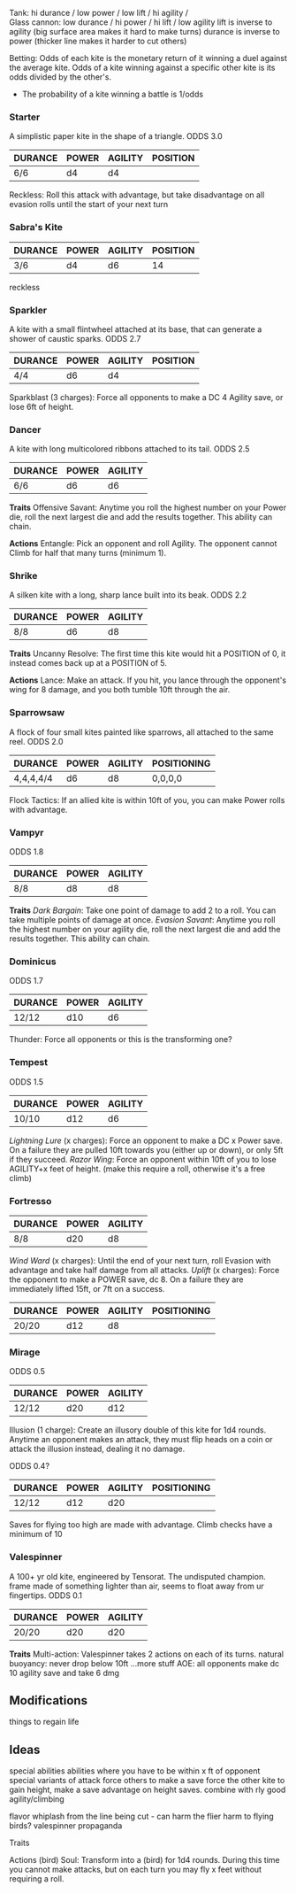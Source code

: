 
Tank: hi durance / low power /  low lift / hi agility /  
Glass cannon: low durance / hi power / hi lift / low agility
lift is inverse to agility (big surface area makes it hard to make turns)
durance is inverse to power (thicker line makes it harder to cut others)

Betting: Odds of each kite is the monetary return of it winning a duel against the average kite. Odds of a kite winning against a specific other kite is its odds divided by the other's.
- The probability of a kite winning a battle is 1/odds
### Starter
A simplistic paper kite in the shape of a triangle. ODDS 3.0

| DURANCE | POWER | AGILITY | POSITION |
| ------- | ----- | ------- | -------- |
| 6/6     | d4    | d4      |          |
Reckless: Roll this attack with advantage, but take disadvantage on all evasion rolls until the start of your next turn
### Sabra's Kite
| DURANCE | POWER | AGILITY | POSITION |
| ------- | ----- | ------- | -------- |
| 3/6     | d4    | d6      | 14       |
reckless
### Sparkler
A kite with a small flintwheel attached at its base, that can generate a shower of caustic sparks. ODDS 2.7

| DURANCE | POWER | AGILITY | POSITION |
| ------- | ----- | ------- | -------- |
| 4/4     | d6    | d4      |          |
Sparkblast (3 charges): Force all opponents to make a DC 4 Agility save, or lose 6ft of height. 

### Dancer
A kite with long multicolored ribbons attached to its tail. ODDS 2.5

| DURANCE | POWER | AGILITY |
| ------- | ----- | ------- |
| 6/6     | d6    | d6      |
**Traits**
Offensive Savant: Anytime you roll the highest number on your Power die, roll the next largest die and add the results together. This ability can chain. 

**Actions**
Entangle: Pick an opponent and roll Agility. The opponent cannot Climb for half that many turns (minimum 1).

### Shrike
A silken kite with a long, sharp lance built into its beak. ODDS 2.2

| DURANCE | POWER | AGILITY |
| ------- | ----- | ------- |
| 8/8     | d6    | d8      |
**Traits**
Uncanny Resolve: The first time this kite would hit a POSITION of 0, it instead comes back up at a POSITION of 5.

**Actions**
Lance: Make an attack. If you hit, you lance through the opponent's wing for 8 damage, and you both tumble 10ft through the air. 

### Sparrowsaw
A flock of four small kites painted like sparrows, all attached to the same reel. ODDS 2.0

| DURANCE   | POWER | AGILITY | POSITIONING |
| --------- | ----- | ------- | ----------- |
| 4,4,4,4/4 | d6    | d8      | 0,0,0,0     |
Flock Tactics: If an allied kite is within 10ft of you, you can make Power rolls with advantage. 

### Vampyr
ODDS 1.8

| DURANCE | POWER | AGILITY |
| ------- | ----- | ------- |
| 8/8     | d8    | d8      |
**Traits**
*Dark Bargain*: Take one point of damage to add 2 to a roll. You can take multiple points of damage at once. 
*Evasion Savant*: Anytime you roll the highest number on your agility die, roll the next largest die and add the results together. This ability can chain. 

### Dominicus
ODDS 1.7

| DURANCE | POWER | AGILITY |
| ------- | ----- | ------- |
| 12/12   | d10   | d6      |
Thunder: Force all opponents 
or this is the transforming one?

### Tempest
ODDS 1.5

| DURANCE | POWER | AGILITY |
| ------- | ----- | ------- |
| 10/10   | d12   | d6      |
*Lightning Lure* (x charges): Force an opponent to make a DC x Power save. On a failure they are pulled 10ft towards you (either up or down), or only 5ft if they succeed.
*Razor Wing*: Force an opponent within 10ft of you to lose AGILITY+x feet of height. (make this require a roll, otherwise it's a free climb)

### Fortresso

| DURANCE | POWER | AGILITY |
| ------- | ----- | ------- |
| 8/8     | d20   | d8      |
*Wind Ward* (x charges): Until the end of your next turn, roll Evasion with advantage and take half damage from all attacks. 
*Uplift* (x charges): Force the opponent to make a POWER save, dc 8. On a failure they are immediately lifted 15ft, or 7ft on a success.

| DURANCE | POWER | AGILITY | POSITIONING |
| ------- | ----- | ------- | ----------- |
| 20/20   | d12   | d8      |             |
### Mirage
ODDS 0.5

| DURANCE | POWER | AGILITY |
| ------- | ----- | ------- |
| 12/12   | d20   | d12     |
Illusion (1 charge): Create an illusory double of this kite for 1d4 rounds. Anytime an opponent makes an attack, they must flip heads on a coin or attack the illusion instead, dealing it no damage. 

ODDS 0.4?

| DURANCE | POWER | AGILITY | POSITIONING |
| ------- | ----- | ------- | ----------- |
| 12/12   | d12   | d20     |             |
Saves for flying too high are made with advantage.
Climb checks have a minimum of 10


### Valespinner

A 100+ yr old kite, engineered by Tensorat. The undisputed champion. frame made of something lighter than air, seems to float away from ur fingertips. ODDS 0.1

| DURANCE | POWER | AGILITY |
| ------- | ----- | ------- |
| 20/20   | d20   | d20     |
**Traits**
Multi-action: Valespinner takes 2 actions on each of its turns.
natural buoyancy: never drop below 10ft
...more stuff
AOE: all opponents make dc 10 agility save and take 6 dmg

## Modifications

things to regain life
## Ideas

special abilities
abilities where you have to be within x ft of opponent
special variants of attack
force others to make a save
force the other kite to gain height, make a save
advantage on height saves. combine with rly good agility/climbing

flavor
whiplash from the line being cut - can harm the flier
harm to flying birds? valespinner propaganda

Traits

Actions
(bird) Soul: Transform into a (bird) for 1d4 rounds. During this time you cannot make attacks, but on each turn you may fly x feet without requiring a roll. 

